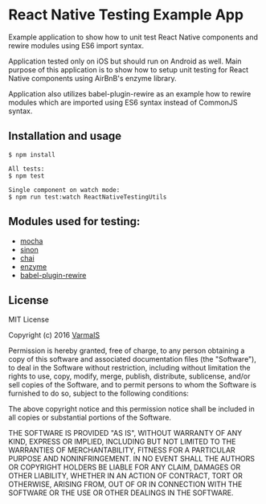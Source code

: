 # React Native Testing Example App

Example application to show how to unit test React Native components and rewire modules using ES6 import syntax.

Application tested only on iOS but should run on Android as well. Main purpose of this application is to show how to setup unit testing for React Native components using AirBnB's enzyme library. 

Application also utilizes babel-plugin-rewire as an example how to rewire modules which are imported using ES6 syntax instead of CommonJS syntax.

## Installation and usage

    $ npm install
    
    All tests:
    $ npm test
    
    Single component on watch mode:
    $ npm run test:watch ReactNativeTestingUtils
    
    
## Modules used for testing:

- [mocha](https://mochajs.org/)
- [sinon](http://sinonjs.org/)
- [chai](http://chaijs.com/)
- [enzyme](http://airbnb.io/enzyme/)
- [babel-plugin-rewire](https://www.npmjs.com/package/babel-plugin-rewire)


## License

MIT License

Copyright (c) 2016 [VarmaIS](https://varmais.fi)

Permission is hereby granted, free of charge, to any person obtaining a copy
of this software and associated documentation files (the "Software"), to deal
in the Software without restriction, including without limitation the rights
to use, copy, modify, merge, publish, distribute, sublicense, and/or sell
copies of the Software, and to permit persons to whom the Software is
furnished to do so, subject to the following conditions:

The above copyright notice and this permission notice shall be included in all
copies or substantial portions of the Software.

THE SOFTWARE IS PROVIDED "AS IS", WITHOUT WARRANTY OF ANY KIND, EXPRESS OR
IMPLIED, INCLUDING BUT NOT LIMITED TO THE WARRANTIES OF MERCHANTABILITY,
FITNESS FOR A PARTICULAR PURPOSE AND NONINFRINGEMENT. IN NO EVENT SHALL THE
AUTHORS OR COPYRIGHT HOLDERS BE LIABLE FOR ANY CLAIM, DAMAGES OR OTHER
LIABILITY, WHETHER IN AN ACTION OF CONTRACT, TORT OR OTHERWISE, ARISING FROM,
OUT OF OR IN CONNECTION WITH THE SOFTWARE OR THE USE OR OTHER DEALINGS IN THE
SOFTWARE.